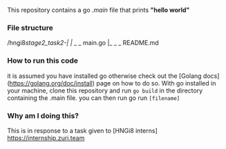 This repository contains a go _.main_ file that prints **"hello world"**

### File structure

/hngi8*stage2_task2-|
|* \_ _ main.go
|_ \_ \_ README.md

### How to run this code

it is assumed you have installed go otherwise check out the [Golang docs] (https://golang.org/doc/install) page on how to do so.
With go installed in your machine, clone this repository and run `go build` in the directory containing the .main file. you can then run go run `[filename]`

### Why am I doing this?

This is in response to a task given to [HNGi8 interns] https://internship.zuri.team
